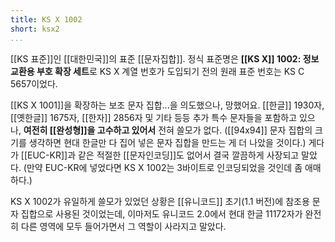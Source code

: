 ```yaml
---
title: KS X 1002
short: ksx2
...
```


[[KS 표준]]인 [[대한민국]]의 표준 [[문자집합]]. 정식 표준명은 **[[KS X]] 1002: 정보 교환용 부호 확장 세트**로 KS X 계열 번호가 도입되기 전의 원래 표준 번호는 KS C 5657이었다.

[[KS X 1001]]을 확장하는 보조 문자 집합...을 의도했으나, 망했어요. [[한글]] 1930자, [[옛한글]] 1675자, [[한자]] 2856자 및 기타 등등 추가 특수 문자들을 포함하고 있으나, **여전히 [[완성형]]을 고수하고 있어서** 전혀 쓸모가 없다. ([[94x94]] 문자 집합의 크기를 생각하면 현대 한글만 다 집어 넣은 문자 집합을 만드는 게 더 나았을 것이다.) 게다가 [[EUC-KR]]과 같은 적절한 [[문자인코딩]]도 없어서 결국 깔끔하게 사장되고 말았다. (만약 EUC-KR에 넣었다면 KS X 1002는 3바이트로 인코딩되었을 것인데 좀 애매하다.)

KS X 1002가 유일하게 쓸모가 있었던 상황은 [[유니코드]] 초기(1.1 버전)에 참조용 문자 집합으로 사용된 것이었는데, 이마저도 유니코드 2.0에서 현대 한글 11172자가 완전히 다른 영역에 모두 들어가면서 그 역할이 사라지고 말았다.

